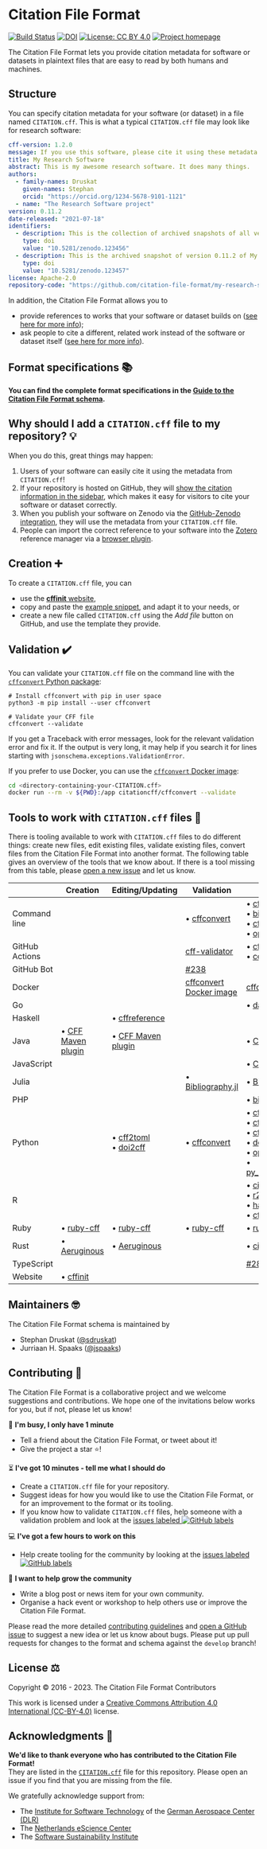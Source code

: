 # Citation File Format

[![Build Status](https://github.com/citation-file-format/citation-file-format/workflows/testing/badge.svg?branch=main)](https://github.com/citation-file-format/citation-file-format/actions/workflows/testing.yml?query=branch%3Amain)
[![DOI](https://zenodo.org/badge/DOI/10.5281/zenodo.1003149.svg)](https://doi.org/10.5281/zenodo.1003149)
[![License: CC BY 4.0](https://img.shields.io/badge/License-CC%20BY%204.0-lightgrey.svg)](https://creativecommons.org/licenses/by/4.0/)
[![Project homepage](https://img.shields.io/badge/Project%20homepage-citation--file--format.github.io-ff0080)](https://citation-file-format.github.io)

The Citation File Format lets you provide citation metadata for software or datasets 
in plaintext files that are easy to read by both humans and machines.

## Structure

You can specify citation metadata for your software (or dataset) in a file named `CITATION.cff`. 
This is what a typical `CITATION.cff` file may look like for research software:

```yaml
cff-version: 1.2.0
message: If you use this software, please cite it using these metadata.
title: My Research Software
abstract: This is my awesome research software. It does many things.
authors:
  - family-names: Druskat
    given-names: Stephan
    orcid: "https://orcid.org/1234-5678-9101-1121"
  - name: "The Research Software project"
version: 0.11.2
date-released: "2021-07-18"
identifiers:
  - description: This is the collection of archived snapshots of all versions of My Research Software
    type: doi
    value: "10.5281/zenodo.123456"
  - description: This is the archived snapshot of version 0.11.2 of My Research Software
    type: doi
    value: "10.5281/zenodo.123457"
license: Apache-2.0
repository-code: "https://github.com/citation-file-format/my-research-software"
```

In addition, the Citation File Format allows you to

- provide references to works that your software or dataset builds on ([see here for more info](schema-guide.md#referencing-other-work));
- ask people to cite a different, related work instead of the software or dataset itself ([see here for more info](schema-guide.md#credit-redirection)).

## Format specifications :books:

**You can find the complete format specifications in the [Guide to the Citation File Format schema](schema-guide.md).**

## Why should I add a `CITATION.cff` file to my repository? :bulb:

When you do this, great things may happen:

1. Users of your software can easily cite it using the metadata from `CITATION.cff`!
2. If your repository is hosted on GitHub, they will [show the citation information in the sidebar](https://docs.github.com/en/repositories/managing-your-repositorys-settings-and-features/customizing-your-repository/about-citation-files), which makes it easy for visitors to cite your software or dataset correctly.
3. When you publish your software on Zenodo via the [GitHub-Zenodo integration](https://docs.github.com/en/repositories/archiving-a-github-repository/referencing-and-citing-content), they will use the metadata from your `CITATION.cff` file.
4. People can import the correct reference to your software into the [Zotero](https://www.zotero.org) reference manager via a [browser plugin](https://www.zotero.org/download/).

## Creation :heavy_plus_sign:

To create a `CITATION.cff` file, you can 

- use the [**cffinit** website](https://citation-file-format.github.io/cff-initializer-javascript/#/),
- copy and paste the [example snippet](#structure), and adapt it to your needs, or
- create a new file called `CITATION.cff` using the *Add file* button on GitHub, and use the template they provide.

## Validation :heavy_check_mark:

You can validate your `CITATION.cff` file on the command line with the [`cffconvert` Python package](https://pypi.org/project/cffconvert/):

```shell
# Install cffconvert with pip in user space
python3 -m pip install --user cffconvert

# Validate your CFF file
cffconvert --validate
```

If you get a Traceback with error messages, look for the relevant validation error and fix it.
If the output is very long, it may help if you search it for lines starting with `jsonschema.exceptions.ValidationError`.

If you prefer to use Docker, you can use the [`cffconvert` Docker image](https://hub.docker.com/r/citationcff/cffconvert):

```bash
cd <directory-containing-your-CITATION.cff>
docker run --rm -v ${PWD}:/app citationcff/cffconvert --validate
```

<!-- Later, this should link to tutorials -->

## Tools to work with `CITATION.cff` files :wrench:

There is tooling available to work with `CITATION.cff` files to do different things:
create new files, edit existing files, validate existing files, convert files from the Citation File Format into another format.
The following table gives an overview of the tools that we know about. If there is a tool missing from this table, please [open a new issue](https://github.com/citation-file-format/citation-file-format/issues/new/choose) and let us know.

|                | Creation                                                                        | Editing/Updating                                                    | Validation                                                                      | Conversion                                                                                                                                                                                                                                                                                                                                                                                        |
| -------------- | ------------------------------------------------------------------------------- | ------------------------------------------------------------------- | ------------------------------------------------------------------------------- | ------------------------------------------------------------------------------------------------------------------------------------------------------------------------------------------------------------------------------------------------------------------------------------------------------------------------------------------------------------------------------------------------- |
| Command line   |                                                                                 |                                                                     | • [cffconvert](#validation-heavy_check_mark)                                    | • [cffconvert](https://pypi.org/project/cffconvert/)<br> • [bibtex-to-cff](https://github.com/monperrus/bibtexbrowser/)<br>• [cff-from-621](https://pypi.org/project/cff-from-621/)<br>• [openCARP-CI](https://git.opencarp.org/openCARP/openCARP-CI/-/tree/master/#create_cff)                                                                                                                   |
| GitHub Actions |                                                                                 |                                                                     | [cff-validator](https://github.com/marketplace/actions/cff-validator)           | • [cffconvert](https://github.com/marketplace/actions/cffconvert)<br>• [codemeta2cff](https://github.com/caltechlibrary/codemeta2cff)                                                                                                                                                                                                                                                             |
| GitHub Bot     |                                                                                 |                                                                     | [#238](https://github.com/citation-file-format/citation-file-format/issues/238) |                                                                                                                                                                                                                                                                                                                                                                                                   |
| Docker         |                                                                                 |                                                                     | [cffconvert Docker image](#validation-heavy_check_mark)                         | [cffconvert Docker image](https://hub.docker.com/r/citationcff/cffconvert)                                                                                                                                                                                                                                                                                                                        |
| Go             |                                                                                 |                                                                     |                                                                                 | • [datatools/codemeta2cff](https://github.com/caltechlibrary/datatools/)                                                                                                                                                                                                                                                                                                                          |
| Haskell        |                                                                                 | • [cffreference](https://github.com/kevinmatthes/cffreference)      |                                                                                 |                                                                                                                                                                                                                                                                                                                                                                                                   |
| Java           | • [CFF Maven plugin](https://github.com/hexatomic/cff-maven-plugin)             | • [CFF Maven plugin](https://github.com/hexatomic/cff-maven-plugin) |                                                                                 | • [CFF Maven plugin](https://github.com/hexatomic/cff-maven-plugin)                                                                                                                                                                                                                                                                                                                               |
| JavaScript     |                                                                                 |                                                                     |                                                                                 | • [Citation.js](https://citation.js.org/) [plugin](https://www.npmjs.com/package/@citation-js/plugin-software-formats)                                                                                                                                                                                                                                                                            |
| Julia          |                                                                                 |                                                                     | • [Bibliography.jl](https://github.com/Humans-of-Julia/Bibliography.jl)         | • [Bibliography.jl](https://github.com/Humans-of-Julia/Bibliography.jl)                                                                                                                                                                                                                                                                                                                           |
| PHP            |                                                                                 |                                                                     |                                                                                 | • [bibtex-to-cff](https://github.com/monperrus/bibtexbrowser/)                                                                                                                                                                                                                                                                                                                                    |
| Python         |                                                                                 | • [cff2toml](https://github.com/willynilly/cff2toml)<br> • [doi2cff](https://github.com/citation-file-format/doi2cff)        | • [cffconvert](#validation-heavy_check_mark)                                    | • [cff-from-621](https://pypi.org/project/cff-from-621/)<br>• [cff2toml](https://github.com/willynilly/cff2toml)<br>• [cffconvert](https://github.com/citation-file-format/cff-converter-python)<br>• [doi2cff](https://github.com/citation-file-format/doi2cff)<br>• [openCARP-CI](https://git.opencarp.org/openCARP/openCARP-CI/-/tree/master/#create_cff)<br>• [py_bibtex_to_cff_converter](https://github.com/vdplasthijs/py_bibtex_to_cff_converter) |
| R              |                                                                                 |                                                                     |                                                                                 | • [citation](https://cran.r-project.org/web/packages/citation/)<br>• [r2cff](https://github.com/ocbe-uio/RCFF)<br>• [handlr](https://github.com/ropensci/handlr)<br>• [cffr](https://CRAN.R-project.org/package=cffr)                                                                                                                                                                             |
| Ruby           | • [ruby-cff](https://github.com/citation-file-format/ruby-cff)                  | • [ruby-cff](https://github.com/citation-file-format/ruby-cff)      | • [ruby-cff](https://github.com/citation-file-format/ruby-cff)                  | • [ruby-cff](https://github.com/citation-file-format/ruby-cff)                                                                                                                                                                                                                                                                                                                                    |
| Rust           | • [Aeruginous](https://github.com/kevinmatthes/aeruginous-rs)                   | • [Aeruginous](https://github.com/kevinmatthes/aeruginous-rs)       |                                                                                 | • [citeworks](https://github.com/passcod/citeworks)                                                                                                                                                                                                                                                                                                                                               |
| TypeScript     |                                                                                 |                                                                     |                                                                                 | [#28](https://github.com/citation-file-format/citation-file-format/issues/28#issuecomment-892105342)                                                                                                                                                                                                                                                                                              |
| Website        | • [cffinit](https://citation-file-format.github.io/cff-initializer-javascript/) |                                                                     |                                                                                 |                                                                                                                                                                                                                                                                                                                                                                                                   |

## Maintainers :nerd_face:

The Citation File Format schema is maintained by

- Stephan Druskat ([@sdruskat](https://github.com/sdruskat/))
- Jurriaan H. Spaaks ([@jspaaks](https://github.com/jspaaks/))

## Contributing :handshake:

The Citation File Format is a collaborative project and we welcome suggestions and contributions. We hope one of the invitations below works for you, but if not, please let us know!

:running: **I'm busy, I only have 1 minute**
- Tell a friend about the Citation File Format, or tweet about it!
- Give the project a star :star:!

:hourglass_flowing_sand: **I've got 10 minutes - tell me what I should do**
- Create a `CITATION.cff` file for your repository.
- Suggest ideas for how you would like to use the Citation File Format, or for an improvement to the format or its tooling.
- If you know how to validate `CITATION.cff` files, help someone with a validation problem and look at the [issues labeled ![GitHub labels](https://img.shields.io/github/labels/citation-file-format/citation-file-format/validation)](https://github.com/citation-file-format/citation-file-format/issues?q=is%3Aopen+is%3Aissue+label%3A%22help+wanted%22+label%3Avalidation)

:computer: **I've got a few hours to work on this**
- Help create tooling for the community by looking at the [issues labeled ![GitHub labels](https://img.shields.io/github/labels/citation-file-format/citation-file-format/tooling)](https://github.com/citation-file-format/citation-file-format/issues?q=is%3Aopen+is%3Aissue+label%3A%22help+wanted%22+label%3Atooling)

:tada: **I want to help grow the community**
- Write a blog post or news item for your own community.
- Organise a hack event or workshop to help others use or improve the Citation File Format.

Please read the more detailed [contributing guidelines](CONTRIBUTING.md) and [open a GitHub issue](https://github.com/citation-file-format/citation-file-format/issues) to suggest a new idea or let us know about bugs. Please put up pull requests for changes to the format and schema against the `develop` branch!

## License :balance_scale:

Copyright © 2016 - 2023. The Citation File Format Contributors

This work is licensed under a [Creative Commons Attribution 4.0 International (CC-BY-4.0)](https://creativecommons.org/licenses/by/4.0/legalcode) license.

## Acknowledgments :pray:

**We'd like to thank everyone who has contributed to the Citation File Format!**  
They are listed in the [`CITATION.cff`](CITATION.cff) file for this repository. Please open an issue if you find that you are missing from the file.

We gratefully acknowledge support from:

- The [Institute for Software Technology](https://www.dlr.de/sc/en/desktopdefault.aspx/) of the [German Aerospace Center (DLR)](https://www.dlr.de/en/)
- The [Netherlands eScience Center](https://www.esciencecenter.nl)
- The [Software Sustainability Institute](https://software.ac.uk/)
